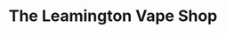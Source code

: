 ---
title: "The Leamington Vape Shop"
url: /leamington-spa/the-leamington-vape-shop/
shop: e-cigarette
---